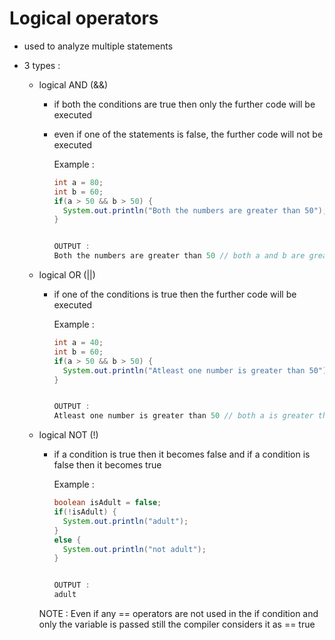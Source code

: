 # Logical operators
- used to analyze multiple statements
- 3 types :

  - logical AND (&&)
    - if both the conditions are true then only the further code will be executed
    - even if one of the statements is false, the further code will not be executed

      Example :
      ```java
      int a = 80;
      int b = 60;
      if(a > 50 && b > 50) {
        System.out.println("Both the numbers are greater than 50"); // this statement will only be printed iff both the conditions are true
      }


      OUTPUT :
      Both the numbers are greater than 50 // both a and b are greater than 50


  - logical OR (||)
    - if one of the conditions is true then the further code will be executed

      Example :
      ```java
      int a = 40;
      int b = 60;
      if(a > 50 && b > 50) {
        System.out.println("Atleast one number is greater than 50"); // this statement will only be printed if any one of the conditions is true
      }


      OUTPUT :
      Atleast one number is greater than 50 // both a is greater than 50


  - logical NOT (!)
    - if a condition is true then it becomes false and if a condition is false then it becomes true

      Example :
      ```java
      boolean isAdult = false;
      if(!isAdult) {
        System.out.println("adult");
      }
      else {
        System.out.println("not adult");
      }


      OUTPUT :
      adult

    NOTE : Even if any == operators are not used in the if condition and only the variable is passed still the compiler considers it as == true
